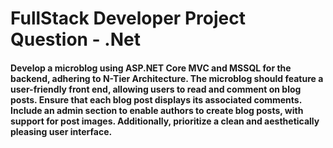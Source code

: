 # FullStack Developer Project Question - .Net

#### Develop a microblog using ASP.NET Core MVC and MSSQL for the backend, adhering to N-Tier Architecture. The microblog should feature a user-friendly front end, allowing users to read and comment on blog posts. Ensure that each blog post displays its associated comments. Include an admin section to enable authors to create blog posts, with support for post images. Additionally, prioritize a clean and aesthetically pleasing user interface.
